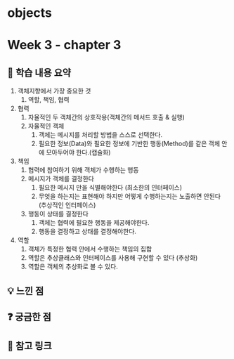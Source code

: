 
# objects

# Week 3 - chapter 3

## 📌 학습 내용 요약
1. 객체지향에서 가장 중요한 것
    1. 역할, 책임, 협력
2. 협력
    1. 자율적인 두 객체간의 상호작용(객체간의 메서드 호출 & 실행)
    2. 자율적인 객체
        1. 객체는 메시지를 처리할 방법을 스스로 선택한다.
        2. 필요한 정보(Data)와 필요한 정보에 기반한 행동(Method)를 같은 객체 안에 모아두어야 한다.(캡슐화)
3. 책임
    1. 협력에 참여하기 위해 객체가 수행하는 행동
    2. 메시지가 객체를 결정한다
        1. 필요한 메시지 만을 식별해야한다 (최소한의 인터페이스)
        2. 무엇을 하는지는 표현해야 하지만 어떻게 수행하는지는 노출하면 안된다 (추상적인 인터페이스)
    3. 행동이 상태를 결정한다
        1. 객체는 협력에 필요한 행동을 제공해야한다.
        2. 행동을 결정하고 상태를 결정해야한다. 
4. 역할
    1. 객체가 특정한 협력 안에서 수행하는 책임의 집합
    2. 역할은 추상클래스와 인터페이스를 사용해 구현할 수 있다 (추상화)
    3. 역할은 객체의 추상화로 볼 수 있다.


## 💡 느낀 점


## ❓ 궁금한 점


## 🔗 참고 링크
